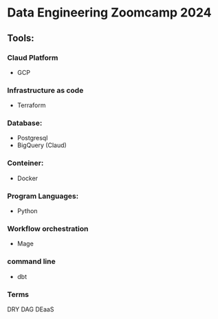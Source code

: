 # Data Engineering Zoomcamp 2024

## Tools:

### Claud Platform
- GCP

### Infrastructure as code
- Terraform

### Database:
- Postgresql
- BigQuery (Claud) 

### Conteiner:
- Docker

### Program Languages:
- Python

### Workflow orchestration
- Mage

### command line
- dbt

### Terms

DRY
DAG
DEaaS
